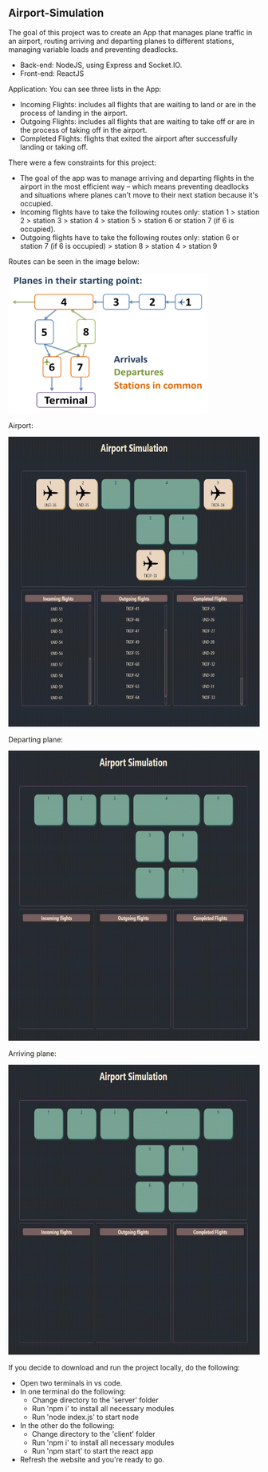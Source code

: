 ## Airport-Simulation
 
The goal of this project was to create an App that manages plane traffic in an airport, routing arriving and departing planes to different stations, managing variable loads and preventing deadlocks. 

* Back-end: NodeJS, using Express and Socket.IO.
* Front-end: ReactJS

Application:
You can see three lists in the App:
* Incoming Flights: includes all flights that are waiting to land or are in the process of landing in the airport. 
* Outgoing Flights: includes all flights that are waiting to take off or are in the process of taking off in the airport.
* Completed Flights: flights that exited the airport after successfully landing or taking off.

There were a few constraints for this project:
* The goal of the app was to manage arriving and departing flights in the airport in the most efficient way – which means preventing deadlocks and situations where planes can't move to their next station because it's occupied. 
* Incoming flights have to take the following routes only: station 1 > station 2 > station 3 > station 4 > station 5 > station 6 or station 7 (if 6 is occupied).
* Outgoing flights have to take the following routes only: station 6 or station 7 (if 6 is occupied) > station 8 > station 4 > station 9

Routes can be seen in the image below:

 <img src="https://github.com/Lena-Kalmikov/Airport-Simulation/blob/main/schema.PNG" width="400" height="280"/>

Airport:

 <img src="https://github.com/Lena-Kalmikov/Airport-Simulation/blob/main/airport_activity.gif" width="700" height="580"/>

Departing plane:

 <img src="https://github.com/Lena-Kalmikov/Airport-Simulation/blob/main/takeoff1.gif" width="700" height="580"/>

Arriving plane:

 <img src="https://github.com/Lena-Kalmikov/Airport-Simulation/blob/main/landing1.gif" width="700" height="580"/>
 
If you decide to download and run the project locally, do the following:
*	Open two terminals in vs code.
*	In one terminal do the following:
    * Change directory to the 'server' folder
    * Run 'npm i' to install all necessary modules
    * Run 'node index.js' to start node
*	In the other do the following:
    * Change directory to the 'client' folder
    * Run 'npm i' to install all necessary modules
    * Run 'npm start' to start the react app
*	Refresh the website and you're ready to go.

